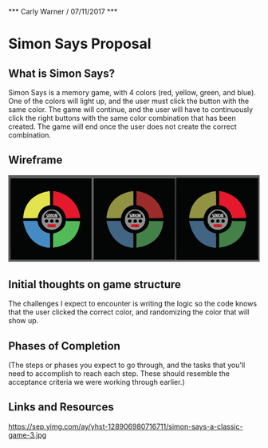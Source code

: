 *** Carly Warner / 07/11/2017 ***

# Simon Says Proposal

## What is Simon Says?

Simon Says is a memory game, with 4 colors (red, yellow, green, and blue). One of the colors will light up, and the user must click
the button with the same color. The game will continue, and the user will have to continuously click the right buttons with the same color combination that has been created. The game will end once the user does not create the correct combination.

## Wireframe

<img src= "./images/Screen Shot 2017-07-11 at 3.12.49 PM.png">

## Initial thoughts on game structure

The challenges I expect to encounter is writing the logic so the code knows that the user clicked the correct color, and randomizing the color that will show up.

## Phases of Completion

(The steps or phases you expect to go through, and the tasks that you'll need to accomplish to reach each step. These should resemble the acceptance criteria we were working through earlier.)

## Links and Resources

https://sep.yimg.com/ay/yhst-128906980716711/simon-says-a-classic-game-3.jpg

